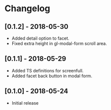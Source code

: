 # Changelog

## [0.1.2] - 2018-05-30
- Added detail option to facet.
- Fixed extra height in gl-modal-form scroll area.

## [0.1.1] - 2018-05-29
- Added TS definitions for screenfull.
- Added facet back button in modal form.

## [0.1.0] - 2018-05-24
- Initial release

